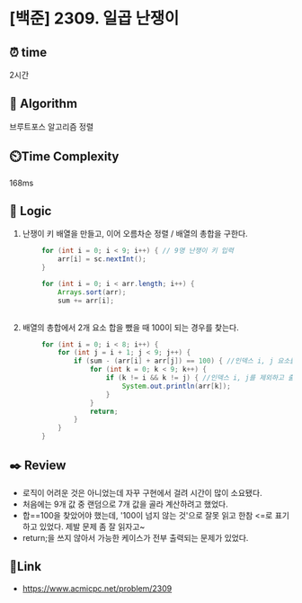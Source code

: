 # [백준] 2309. 일곱 난쟁이
 
## ⏰  **time**
2시간

## :pushpin: **Algorithm**
브루트포스 알고리즘
정렬

## ⏲️**Time Complexity**
168ms

## :round_pushpin: **Logic**
1. 난쟁이 키 배열을 만들고, 이어 오름차순 정렬 / 배열의 총합을 구한다.
```java
        for (int i = 0; i < 9; i++) { // 9명 난쟁이 키 입력
            arr[i] = sc.nextInt();
        }

        for (int i = 0; i < arr.length; i++) {
            Arrays.sort(arr);
            sum += arr[i];
        
```

2. 배열의 총합에서 2개 요소 합을 뺐을 때 100이 되는 경우를 찾는다.
```java
        for (int i = 0; i < 8; i++) {
            for (int j = i + 1; j < 9; j++) {
                if (sum - (arr[i] + arr[j]) == 100) { //인덱스 i, j 요소를 뺐을 때 100이 됨
                    for (int k = 0; k < 9; k++) {
                        if (k != i && k != j) { //인덱스 i, j를 제외하고 출력
                            System.out.println(arr[k]);
                        }
                    }
                    return;
                }
            }
        }
```

## :black_nib: **Review**
-  로직이 어려운 것은 아니었는데 자꾸 구현에서 걸려 시간이 많이 소요됐다.
-  처음에는 9개 값 중 랜덤으로 7개 값을 골라 계산하려고 했었다.
-  합==100을 찾았어야 했는데, '100이 넘지 않는 것'으로 잘못 읽고 한참 <=로 표기하고 있었다. 제발 문제 좀 잘 읽자고~
-  return;을 쓰지 않아서 가능한 케이스가 전부 출력되는 문제가 있었다. 

## 📡**Link**
- https://www.acmicpc.net/problem/2309
